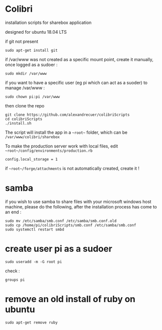 # Colibri

installation scripts for sharebox application

designed for ubuntu 18.04 LTS

if git not present
```
sudo apt-get install git
```

if /var/www was not created as a specific mount point, create it manually, once logged as a sudoer :
```
sudo mkdir /var/www
```
if you want to have a specific user (eg pi which can act as a suoder) to manage /var/www :
```
sudo chown pi:pi /var/www
```

then clone the repo
```
git clone https://github.com/alexandrecuer/colibriScripts
cd colibriScripts
./install.sh
```
The script will install the app in a `~root~` folder, which can be `/var/www/colibri/sharebox`

To make the production server work with local files, edit `~root~/config/environments/production.rb`

```
config.local_storage = 1
```
if `~root~/forge/attachments` is not automatically created, create it !



# samba

if you wish to use samba to share files with your microsoft windows host machine, please do the following, after the installation process has come to an end :

```
sudo mv /etc/samba/smb.conf /etc/samba/smb.conf.old
sudo cp /home/pi/colibriScripts/smb.conf /etc/samba/smb.conf
sudo systemctl restart smbd
```
# create user pi as a sudoer

```
sudo useradd -m -G root pi
```
check :

```
groups pi
```
# remove an old install of ruby on ubuntu

```
sudo apt-get remove ruby

```
